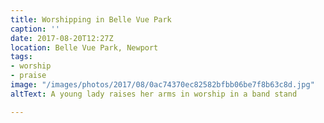 ```yaml
---
title: Worshipping in Belle Vue Park
caption: ''
date: 2017-08-20T12:27Z
location: Belle Vue Park, Newport
tags:
- worship
- praise
image: "/images/photos/2017/08/0ac74370ec82582bfbb06be7f8b63c8d.jpg"
altText: A young lady raises her arms in worship in a band stand

---
```


